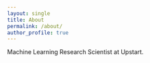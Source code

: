 ```yaml
---
layout: single
title: About
permalink: /about/
author_profile: true
---
```


Machine Learning Research Scientist at Upstart.
